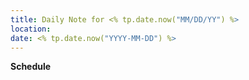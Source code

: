 ```yaml
---
title: Daily Note for <% tp.date.now("MM/DD/YY") %>
location: 
date: <% tp.date.now("YYYY-MM-DD") %>
---
```

**Schedule**
